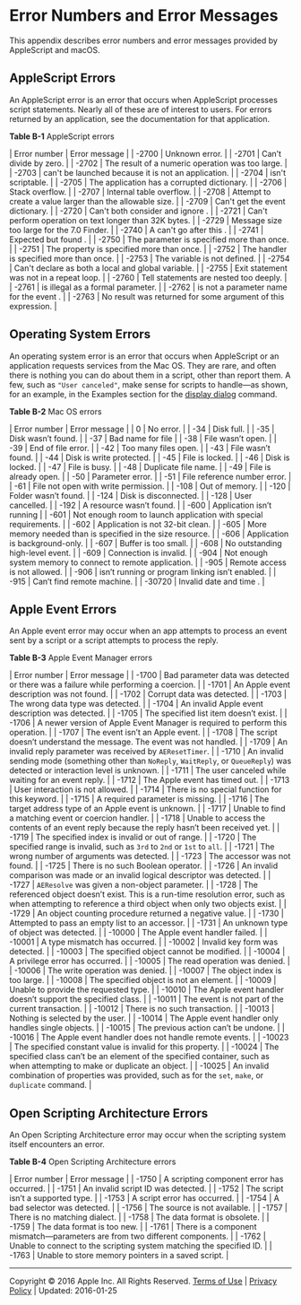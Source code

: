 <a id="//apple_ref/doc/uid/TP40000983-CH220-SW5"></a>

# Error Numbers and Error Messages

This appendix describes error numbers and error messages provided by AppleScript and macOS.

<a id="//apple_ref/doc/uid/TP40000983-CH220-SW1"></a>

## AppleScript Errors

<a id="//apple_ref/doc/uid/TP40000983-CH220-DontLinkElementID_907"></a><a id="//apple_ref/doc/uid/TP40000983-CH220-DontLinkElementID_908"></a>An AppleScript error is an error that occurs when AppleScript processes script statements. Nearly all of these are of interest to users. For errors returned by an application, see the documentation for that application.

<a id="//apple_ref/doc/uid/TP40000983-CH220-SW3"></a>

**Table B-1**  AppleScript errors

| Error number | Error message |
| -2700 | Unknown error. |
| -2701 | Can’t divide <number> by zero. |
| -2702 | The result of a numeric operation was too large. |
| -2703 | <reference> can't be launched because it is not an application. |
| -2704 | <reference> isn't scriptable. |
| -2705 | The application has a corrupted dictionary. |
| -2706 | Stack overflow. |
| -2707 | Internal table overflow. |
| -2708 | Attempt to create a value larger than the allowable size. |
| -2709 | Can't get the event dictionary. |
| -2720 | Can't both consider and ignore <attribute>. |
| -2721 | Can't perform operation on text longer than 32K bytes. |
| -2729 | Message size too large for the 7.0 Finder. |
| -2740 | A <language element> can't go after this <language element>. |
| -2741 | Expected <language element> but found <language element>. |
| -2750 | The <name> parameter is specified more than once. |
| -2751 | The <name> property is specified more than once. |
| -2752 | The <name> handler is specified more than once. |
| -2753 | The variable <name> is not defined. |
| -2754 | Can't declare <name> as both a local and global variable. |
| -2755 | Exit statement was not in a repeat loop. |
| -2760 | Tell statements are nested too deeply. |
| -2761 | <name> is illegal as a formal parameter. |
| -2762 | <name> is not a parameter name for the event <event>. |
| -2763 | No result was returned for some argument of this expression. |

<a id="//apple_ref/doc/uid/TP40000983-CH220-SW2"></a>

## Operating System Errors

<a id="//apple_ref/doc/uid/TP40000983-CH220-DontLinkElementID_909"></a><a id="//apple_ref/doc/uid/TP40000983-CH220-DontLinkElementID_910"></a>An operating system error is an error that occurs when AppleScript or an application requests services from the Mac OS. They are rare, and often there is nothing you can do about them in a script, other than report them. A few, such as `"User canceled"`, make sense for scripts to handle—as shown, for an example, in the Examples section for the [display dialog](ASLR_cmds.md#//apple_ref/doc/uid/TP40000983-CH216-SW12) command.

<a id="//apple_ref/doc/uid/TP40000983-CH220-SW4"></a>

**Table B-2**  Mac OS errors

| Error number | Error message |
| 0 | No error. |
| -34 | Disk <name> full. |
| -35 | Disk <name> wasn’t found. |
| -37 | Bad name for file |
| -38 | File <name> wasn’t open. |
| -39 | End of file error. |
| -42 | Too many files open. |
| -43 | File <name> wasn’t found. |
| -44 | Disk <name> is write protected. |
| -45 | File <name> is locked. |
| -46 | Disk <name> is locked. |
| -47 | File <name> is busy. |
| -48 | Duplicate file name. |
| -49 | File <name> is already open. |
| -50 | Parameter error. |
| -51 | File reference number error. |
| -61 | File not open with write permission. |
| -108 | Out of memory. |
| -120 | Folder <name> wasn’t found. |
| -124 | Disk <name> is disconnected. |
| -128 | User cancelled. |
| -192 | A resource wasn’t found. |
| -600 | Application isn’t running |
| -601 | Not enough room to launch application with special requirements. |
| -602 | Application is not 32-bit clean. |
| -605 | More memory needed than is specified in the size resource. |
| -606 | Application is background-only. |
| -607 | Buffer is too small. |
| -608 | No outstanding high-level event. |
| -609 | Connection is invalid. |
| -904 | Not enough system memory to connect to remote application. |
| -905 | Remote access is not allowed. |
| -906 | <name> isn’t running or program linking isn’t enabled. |
| -915 | Can’t find remote machine. |
| -30720 | Invalid date and time <date string>. |

<a id="//apple_ref/doc/uid/TP40000983-CH220-SW6"></a>

## Apple Event Errors

<a id="//apple_ref/doc/uid/TP40000983-CH220-DontLinkElementID_911"></a><a id="//apple_ref/doc/uid/TP40000983-CH220-DontLinkElementID_912"></a>An Apple event error may occur when an app attempts to process an event sent by a script or a script attempts to process the reply.

<a id="//apple_ref/doc/uid/TP40000983-CH220-SW7"></a>

**Table B-3**  Apple Event Manager errors

| Error number | Error message |
| -1700 | Bad parameter data was detected or there was a failure while performing a coercion. |
| -1701 | An Apple event description was not found. |
| -1702 | Corrupt data was detected. |
| -1703 | The wrong data type was detected. |
| -1704 | An invalid Apple event description was detected. |
| -1705 | The specified list item doesn’t exist. |
| -1706 | A newer version of Apple Event Manager is required to perform this operation. |
| -1707 | The event isn’t an Apple event. |
| -1708 | The script doesn’t understand the <message> message. The event was not handled. |
| -1709 | An invalid reply parameter was received by `AEResetTimer`. |
| -1710 | An invalid sending mode (something other than `NoReply`, `WaitReply`, or `QueueReply`) was detected or interaction level is unknown. |
| -1711 | The user canceled while waiting for an event reply. |
| -1712 | The Apple event has timed out. |
| -1713 | User interaction is not allowed. |
| -1714 | There is no special function for this keyword. |
| -1715 | A required parameter is missing. |
| -1716 | The target address type of an Apple event is unknown. |
| -1717 | Unable to find a matching event or coercion handler. |
| -1718 | Unable to access the contents of an event reply because the reply hasn’t been received yet. |
| -1719 | The specified index is invalid or out of range. |
| -1720 | The specified range is invalid, such as `3rd` to `2nd` or `1st` to `all`. |
| -1721 | The wrong number of arguments was detected. |
| -1723 | The accessor was not found. |
| -1725 | There is no such Boolean operator. |
| -1726 | An invalid comparison was made or an invalid logical descriptor was detected. |
| -1727 | `AEResolve` was given a non-object parameter. |
| -1728 | The referenced object doesn’t exist. This is a run-time resolution error, such as when attempting to reference a third object when only two objects exist. |
| -1729 | An object counting procedure returned a negative value. |
| -1730 | Attempted to pass an empty list to an accessor. |
| -1731 | An unknown type of object was detected. |
| -10000 | The Apple event handler failed. |
| -10001 | A type mismatch has occurred. |
| -10002 | Invalid key form was detected. |
| -10003 | The specified object cannot be modified. |
| -10004 | A privilege error has occurred. |
| -10005 | The read operation was denied. |
| -10006 | The write operation was denied. |
| -10007 | The object index is too large. |
| -10008 | The specified object is not an element. |
| -10009 | Unable to provide the requested type. |
| -10010 | The Apple event handler doesn’t support the specified class. |
| -10011 | The event is not part of the current transaction. |
| -10012 | There is no such transaction. |
| -10013 | Nothing is selected by the user. |
| -10014 | The Apple event handler only handles single objects. |
| -10015 | The previous action can’t be undone. |
| -10016 | The Apple event handler does not handle remote events. |
| -10023 | The specified constant value is invalid for this property. |
| -10024 | The specified class can’t be an element of the specified container, such as when attempting to make or duplicate an object. |
| -10025 | An invalid combination of properties was provided, such as for the `set`, `make`, or `duplicate` command. |

<a id="//apple_ref/doc/uid/TP40000983-CH220-SW8"></a>

## Open Scripting Architecture Errors

<a id="//apple_ref/doc/uid/TP40000983-CH220-DontLinkElementID_913"></a><a id="//apple_ref/doc/uid/TP40000983-CH220-DontLinkElementID_914"></a>An Open Scripting Architecture error may occur when the scripting system itself encounters an error.

<a id="//apple_ref/doc/uid/TP40000983-CH220-SW9"></a>

**Table B-4**  Open Scripting Architecture errors

| Error number | Error message |
| -1750 | A scripting component error has occurred. |
| -1751 | An invalid script ID was detected. |
| -1752 | The script isn’t a supported type. |
| -1753 | A script error has occurred. |
| -1754 | A bad selector was detected. |
| -1756 | The source is not available. |
| -1757 | There is no matching dialect. |
| -1758 | The data format is obsolete. |
| -1759 | The data format is too new. |
| -1761 | There is a component mismatch—parameters are from two different components. |
| -1762 | Unable to connect to the scripting system matching the specified ID. |
| -1763 | Unable to store memory pointers in a saved script. |

  

---

Copyright © 2016 Apple Inc. All Rights Reserved. [Terms of Use](http://www.apple.com/legal/internet-services/terms/site.html) | [Privacy Policy](http://www.apple.com/privacy/) | Updated: 2016-01-25
